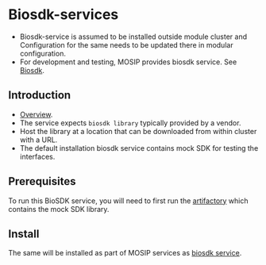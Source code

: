 # Biosdk-services

* Biosdk-service is assumed to be installed outside module cluster and Configuration for the same needs to be updated there in modular configuration.
* For development and testing, MOSIP provides biosdk service. See [Biosdk](../../mosip/biosdk/README.md).

## Introduction
* [Overview](https://github.com/mosip/mosip-ref-impl/tree/develop/biosdk-services).
* The service expects `biosdk library` typically provided by a vendor.
* Host the library at a location that can be downloaded from within cluster with a URL.
* The default installation biosdk service contains mock SDK for testing the interfaces.

## Prerequisites
To run this BioSDK service, you will need to first run the [artifactory](../../mosip/artifactory/README.md) which contains the mock SDK library.

## Install
The same will be installed as part of MOSIP services as [biosdk service](../../mosip/biosdk).
